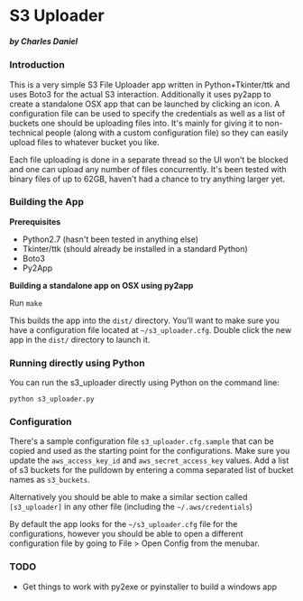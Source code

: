 # S3 Uploader
##### by Charles Daniel

### Introduction

This is a very simple S3 File Uploader app written in Python+Tkinter/ttk and uses Boto3 for the actual S3 interaction.
Additionally it uses py2app to create a standalone OSX app that can be launched by clicking an icon.
A configuration file can be used to specify the credentials as well as a list of buckets one should be uploading files into. It's mainly for giving it to non-technical people (along with a custom configuration file) so they can easily upload files to whatever bucket you like.

Each file uploading is done in a separate thread so the UI won't be blocked and one can upload any number of files concurrently. It's been tested with binary files of up to 62GB, haven't had a chance to try anything larger yet.

### Building the App

**Prerequisites**

- Python2.7 (hasn't been tested in anything else)
- Tkinter/ttk (should already be installed in a standard Python)
- Boto3
- Py2App

**Building a standalone app on OSX using py2app**

Run `make`

This builds the app into the `dist/` directory.
You'll want to make sure you have a configuration file located at `~/s3_uploader.cfg`.
Double click the new app in the `dist/` directory to launch it.

### Running directly using Python

You can run the s3_uploader directly using Python on the command line:

`python s3_uploader.py`

### Configuration

There's a sample configuration file `s3_uploader.cfg.sample` that can be copied and used as the starting point for the configurations. Make sure you update the `aws_access_key_id` and `aws_secret_access_key` values. Add a list of s3 buckets for the pulldown by entering a comma separated list of bucket names as `s3_buckets`.

Alternatively you should be able to make a similar section called `[s3_uploader]` in any other file (including the `~/.aws/credentials`)

By default the app looks for the `~/s3_uploader.cfg` file for the configurations, however you should be able to open a different configuration file by going to File > Open Config from the menubar.


### TODO

- Get things to work with py2exe or pyinstaller to build a windows app
